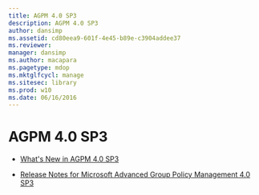 ```yaml
---
title: AGPM 4.0 SP3
description: AGPM 4.0 SP3
author: dansimp
ms.assetid: cd80eea9-601f-4e45-b89e-c3904addee37
ms.reviewer: 
manager: dansimp
ms.author: macapara
ms.pagetype: mdop
ms.mktglfcycl: manage
ms.sitesec: library
ms.prod: w10
ms.date: 06/16/2016
---
```



# AGPM 4.0 SP3


-   [What's New in AGPM 4.0 SP3](whats-new-in-agpm-40-sp3.md)

-   [Release Notes for Microsoft Advanced Group Policy Management 4.0 SP3](release-notes-for-microsoft-advanced-group-policy-management-40-sp3.md)

 

 





